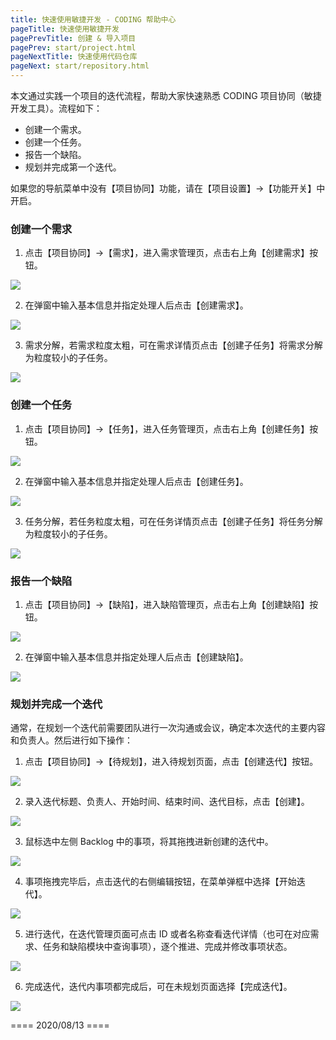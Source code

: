 ```yaml
---
title: 快速使用敏捷开发 - CODING 帮助中心
pageTitle: 快速使用敏捷开发
pagePrevTitle: 创建 & 导入项目
pagePrev: start/project.html
pageNextTitle: 快速使用代码仓库
pageNext: start/repository.html
---
```


本文通过实践一个项目的迭代流程，帮助大家快速熟悉 CODING 项目协同（敏捷开发工具）。流程如下：

-   创建一个需求。
-   创建一个任务。
-   报告一个缺陷。
-   规划并完成第一个迭代。

如果您的导航菜单中没有【项目协同】功能，请在【项目设置】->【功能开关】中开启。

### 创建一个需求

1.  点击【项目协同】->【需求】，进入需求管理页，点击右上角【创建需求】按钮。

![](https://help-assets.codehub.cn/enterprise/20191213095620.png)

2.  在弹窗中输入基本信息并指定处理人后点击【创建需求】。

![](https://help-assets.codehub.cn/enterprise/20191213095717.png)

3.  需求分解，若需求粒度太粗，可在需求详情页点击【创建子任务】将需求分解为粒度较小的子任务。

![](https://help-assets.codehub.cn/enterprise/20191213095842.png)

### 创建一个任务

1.  点击【项目协同】->【任务】，进入任务管理页，点击右上角【创建任务】按钮。

![](https://help-assets.codehub.cn/enterprise/20191213100805.png)

2.  在弹窗中输入基本信息并指定处理人后点击【创建任务】。

![](https://help-assets.codehub.cn/enterprise/20191213100842.png)

3.  任务分解，若任务粒度太粗，可在任务详情页点击【创建子任务】将任务分解为粒度较小的子任务。

![](https://help-assets.codehub.cn/enterprise/20191213100953.png)

### 报告一个缺陷

1.  点击【项目协同】->【缺陷】，进入缺陷管理页，点击右上角【创建缺陷】按钮。

![](https://help-assets.codehub.cn/enterprise/20191213101025.png)

2.  在弹窗中输入基本信息并指定处理人后点击【创建缺陷】。

![](https://help-assets.codehub.cn/enterprise/20191213101114.png)

### 规划并完成一个迭代

通常，在规划一个迭代前需要团队进行一次沟通或会议，确定本次迭代的主要内容和负责人。然后进行如下操作：

1.  点击【项目协同】->【待规划】，进入待规划页面，点击【创建迭代】按钮。

![](https://help-assets.codehub.cn/enterprise/20191213101553.png)

2.  录入迭代标题、负责人、开始时间、结束时间、迭代目标，点击【创建】。

![](https://help-assets.codehub.cn/enterprise/20191213101759.png)

3.  鼠标选中左侧 Backlog 中的事项，将其拖拽进新创建的迭代中。

![](https://help-assets.codehub.cn/enterprise/20191213102451.png)

4.  事项拖拽完毕后，点击迭代的右侧编辑按钮，在菜单弹框中选择【开始迭代】。

![](https://help-assets.codehub.cn/enterprise/20191213103348.png)

5.  进行迭代，在迭代管理页面可点击 ID 或者名称查看迭代详情（也可在对应需求、任务和缺陷模块中查询事项），逐个推进、完成并修改事项状态。

![](https://help-assets.codehub.cn/enterprise/20191213103712.png)

6.  完成迭代，迭代内事项都完成后，可在未规划页面选择【完成迭代】。

![](https://help-assets.codehub.cn/enterprise/20191213103910.png)


==== 2020/08/13 ====
